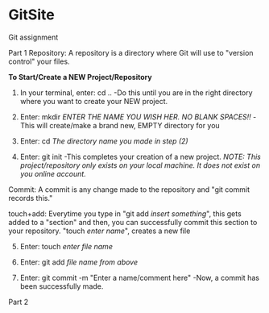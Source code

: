 # GitSite

Git assignment

Part 1
Repository: A repository is a directory where Git will use to "version control" your files.

**To Start/Create a NEW Project/Repository**

1) In your terminal, enter: cd ..
-Do this until you are in the right directory where you want to create your NEW project.

2) Enter: mkdir *ENTER THE NAME YOU WISH HER. NO BLANK SPACES!!*
-This will create/make a brand new, EMPTY directory for you

3) Enter: cd *The directory name you made in step (2)*

4) Enter: git init 
-This completes your creation of a new project. *NOTE: This project/repository only exists on your local machine. It does not exist on you online account.*

Commit: A commit is any change made to the repository and "git commit records this." 

touch+add: Everytime you type in "git add *insert something*", this gets added to a "section" and then, you can successfully commit this section to your repository.
			"touch *enter name*", creates a new file

5) Enter: touch *enter file name*

6) Enter: git add *file name from above*

7) Enter: git commit -m "Enter a name/comment here"
-Now, a commit has been successfully made.

Part 2


